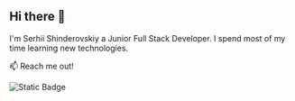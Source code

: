 ## Hi there 👋

I'm Serhii Shinderovskiy a Junior Full Stack Developer. I spend most of my time learning new technologies.

:mailbox: Reach me out!

![Static Badge](https://img.shields.io/badge/gmail-%23EA4335?style=flat&logo=gmail&logoColor=white&labelColor=%23EA4335&link=https%3A%2F%2Fmezha.media%2F)
